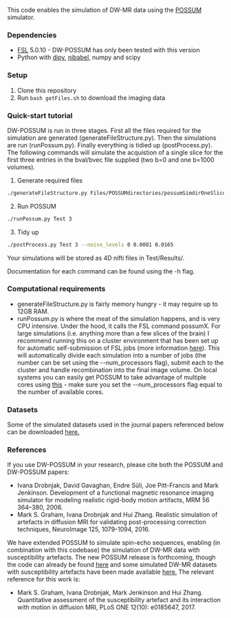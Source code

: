 This code enables the simulation of DW-MR data using the [POSSUM](https://fsl.fmrib.ox.ac.uk/fsl/fslwiki/POSSUM) simulator.

### Dependencies
* [FSL](https://fsl.fmrib.ox.ac.uk/fsl/fslwiki/FslInstallation) 5.0.10 - DW-POSSUM has only been tested with this version
* Python with [dipy](http://nipy.org/dipy/), [nibabel](http://nipy.org/nibabel/), numpy and scipy

### Setup
1. Clone this repository 
2. Run `bash getFiles.sh` to download the imaging data


### Quick-start tutorial
DW-POSSUM is run in three stages. First all the files required for the simulation are generated (generateFileStructure.py). Then the simulations are run (runPossum.py). Finally everything is tidied up (postProcess.py). The following commands will simulate the acquistion of a single slice for the first three entries in the bval/bvec file supplied (two b=0 and one b=1000 volumes).

1. Generate required files 
```bash
./generateFileStructure.py Files/POSSUMdirectories/possumSimdirOneSlice/ Test/ Files/Bvalsbvecs/bvalsfmrib Files/Bvalsbvecs/bvecsfmrib --num_images 3
```

2. Run POSSUM
```bash
./runPossum.py Test 3
```

3. Tidy up
```bash
./postProcess.py Test 3 --noise_levels 0 0.0081 0.0165
```
Your simulations will be stored as 4D nifti files in Test/Results/. 

Documentation for each command can be found using the -h flag. 

### Computational requirements

* generateFileStructure.py is fairly memory hungry - it may require up to 12GB RAM. 
* runPossum.py is where the meat of the simulation happens, and is very CPU intensive. Under the hood, it calls the FSL command possumX. For large simulations (i.e. anything more than a few slices of the brain) I recommend running this on a cluster environment that has been set up for automatic self-submission of FSL jobs (more information [here](https://fsl.fmrib.ox.ac.uk/fsl/fslwiki/SGE%20submission%20FAQ)). This will automatically divide each simulation into a number of jobs (the number can be set using the --num_processors flag), submit each to the cluster and handle recombination into the final image volume. On local systems you can easily get POSSUM to take advantage of multiple cores using [this](https://github.com/neurolabusc/fsl_sub) - make sure you set the --num_processors flag equal to the number of available cores.

### Datasets

Some of the simulated datasets used in the journal papers referenced below can be downloaded [here.](https://www.nitrc.org/projects/diffusionsim/)

### References

If you use DW-POSSUM in your research, please cite both the POSSUM and DW-POSSUM papers:

- Ivana Drobnjak, David Gavaghan, Endre Süli, Joe Pitt-Francis and Mark Jenkinson. Development of a functional magnetic resonance imaging simulator for modeling realistic rigid-body motion artifacts, MRM 56 364–380, 2006.
- Mark S. Graham, Ivana Drobnjak and Hui Zhang. Realistic simulation of artefacts in diffusion MRI for validating post-processing correction techniques, NeuroImage 125, 1079-1094, 2016.

We have extended POSSUM to simulate spin-echo sequences, enabling (in combination with this codebase) the simulation of DW-MR data with susceptibility artefacts. The new POSSUM release is forthcoming, though the code can already be found [here](https://github.com/marksgraham/spin-echo-POSSUM) and some simulated DW-MR datasets with susceptibility artefacts have been made available [here.](https://www.nitrc.org/projects/diffusionsim/) The relevant reference for this work is:

- Mark S. Graham, Ivana Drobnjak, Mark Jenkinson and Hui Zhang. Quantitative assessment of the susceptibility artefact and its interaction with motion in diffusion MRI, PLoS ONE 12(10): e0185647, 2017.


